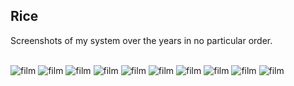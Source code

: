 ## Rice

Screenshots of my system over the years in no particular order.

<br>
<img src="https://user-images.githubusercontent.com/6799467/89709330-8695d480-d987-11ea-9767-76c0627697cf.jpg" alt=film loading=lazy>
<img src="https://user-images.githubusercontent.com/6799467/89709160-0fac0c00-d986-11ea-8211-3d5fc0fa20ea.jpg" alt=film loading=lazy>
<img src="https://user-images.githubusercontent.com/6799467/89709162-12a6fc80-d986-11ea-96be-6439c353bd71.jpg" alt=film loading=lazy>
<img src="https://user-images.githubusercontent.com/6799467/89709174-379b6f80-d986-11ea-9b92-b70b45189d5c.jpg" alt=film loading=lazy>
<img src="https://user-images.githubusercontent.com/6799467/89709289-3ae32b00-d987-11ea-9b67-aebfe8a4d641.jpg" alt=film loading=lazy>
<img src="https://user-images.githubusercontent.com/6799467/89709292-3e76b200-d987-11ea-94b1-d142fc928b23.jpg" alt=film loading=lazy>
<img src="https://user-images.githubusercontent.com/6799467/89709296-420a3900-d987-11ea-817d-bfcacab62d02.jpg" alt=film loading=lazy>
<img src="https://user-images.githubusercontent.com/6799467/89709300-4898b080-d987-11ea-8362-33b086925bc4.png" alt=film loading=lazy>
<img src="https://user-images.githubusercontent.com/6799467/89709114-a6c49400-d985-11ea-935a-e98b8f499b04.jpg" alt=film loading=lazy>
<img src="https://user-images.githubusercontent.com/6799467/89709297-459dc000-d987-11ea-968d-e9bb9a2f58fb.png" alt=film loading=lazy>

